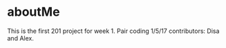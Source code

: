 # aboutMe
This is the first 201 project for week 1.
Pair coding 1/5/17 contributors: Disa and Alex.
